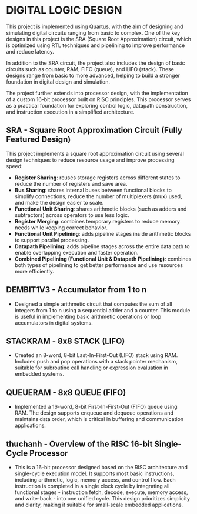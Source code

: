 # **DIGITAL LOGIC DESIGN**  
This project is implemented using Quartus, with the aim of designing and simulating digital circuits ranging from basic to complex. One of the key designs in this project is the SRA (Square Root Approximation) circuit, which is optimized using RTL techniques and pipelining to improve performance and reduce latency.  

In addition to the SRA circuit, the project also includes the design of basic circuits such as counter, RAM, FIFO (queue), and LIFO (stack). These designs range from basic to more advanced, helping to build a stronger foundation in digital design and simulation. 

The project further extends into processor design, with the implementation of a custom 16-bit processor built on RISC principles. This processor serves as a practical foundation for exploring control logic, datapath construction, and instruction execution in a simplified architecture.  

## **SRA - Square Root Approximation Circuit (Fully Featured Design)**  
This project implements a square root approximation circuit using several design techniques to reduce resource usage and improve processing speed:
 * **Register Sharing**: reuses storage registers across different states to reduce the number of registers and save area.
 * **Bus Sharing**: shares internal buses between functional blocks to simplify connections, reduce the number of multiplexers (mux) used, and make the design easier to scale.
 * **Functional Unit Sharing**: shares arithmetic blocks (such as adders and subtractors) across operators to use less logic.
 * **Register Merging**: combines temporary registers to reduce memory needs while keeping correct behavior.
 * **Functional Unit Pipelining**: adds pipeline stages inside arithmetic blocks to support parallel processing.
 * **Datapath Pipelining**: adds pipeline stages across the entire data path to enable overlapping execution and faster operation.
 * **Combined Pipelining (Functional Unit & Datapath Pipelining)**: combines both types of pipelining to get better performance and use resources more efficiently.

## **DEMBIT1V3 - Accumulator from 1 to n**
* Designed a simple arithmetic circuit that computes the sum of all integers from 1 to n using a sequential adder and a counter. This module is useful in implementing basic arithmetic operations or loop accumulators in digital systems.

## **STACKRAM - 8x8 STACK (LIFO)**
* Created an 8-word, 8-bit Last-In-First-Out (LIFO) stack using RAM. Includes push and pop operations with a stack pointer mechanism, suitable for subroutine call handling or expression evaluation in embedded systems.

## **QUEUERAM - 8x8 QUEUE (FIFO)**  
* Implemented a 16-word, 8-bit First-In-First-Out (FIFO) queue using RAM. The design supports enqueue and dequeue operations and maintains data order, which is critical in buffering and communication applications.


## **thuchanh - Overview of the RISC 16-bit Single-Cycle Processor**  
* This is a 16-bit processor designed based on the RISC architecture and single-cycle execution model. It supports most basic instructions, including arithmetic, logic, memory access, and control flow. Each instruction is completed in a single clock cycle by integrating all functional stages - instruction fetch, decode, execute, memory access, and write-back - into one unified cycle. This design prioritizes simplicity and clarity, making it suitable for small-scale embedded applications.
